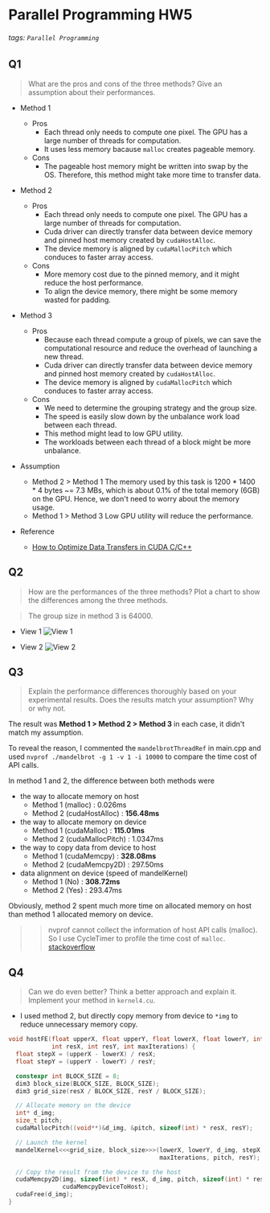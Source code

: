 # Parallel Programming HW5

###### tags: `Parallel Programming`

## Q1

> What are the pros and cons of the three methods? Give an assumption about their performances.

* Method 1
  * Pros
    * Each thread only needs to compute one pixel. The GPU has a large number of threads for computation.
    * It uses less memory bacause `malloc` creates pageable memory.
  * Cons
    * The pageable host memory might be written into swap by the OS. Therefore, this method might take more time to transfer data.

* Method 2
  * Pros
    * Each thread only needs to compute one pixel. The GPU has a large number of threads for computation.
    * Cuda driver can directly transfer data between device memory and pinned host memory created by `cudaHostAlloc`.
    * The device memory is aligned by `cudaMallocPitch` which conduces to faster array access.
  * Cons
    * More memory cost due to the pinned memory, and it might reduce the host performance.
    * To align the device memory, there might be some memory wasted for padding.

* Method 3
  * Pros
    * Because each thread compute a group of pixels, we can save the computational resource and reduce the overhead of launching a new thread.
    * Cuda driver can directly transfer data between device memory and pinned host memory created by `cudaHostAlloc`.
    * The device memory is aligned by `cudaMallocPitch` which conduces to faster array access.
  * Cons
    * We need to determine the grouping strategy and the group size.
    * The speed is easily slow down by the unbalance work load between each thread.
    * This method might lead to low GPU utility.
    * The workloads between each thread of a block might be more unbalance.

* Assumption
  * Method 2 > Method 1
    The memory used by this task is 1200 * 1400 * 4 bytes ~= 7.3 MBs, which is about 0.1% of the total memory (6GB) on the GPU. Hence, we don't need to worry about the memory usage.
  * Method 1 > Method 3
    Low GPU utility will reduce the performance.

* Reference

  * [How to Optimize Data Transfers in CUDA C/C++](https://developer.nvidia.com/blog/how-optimize-data-transfers-cuda-cc/)

## Q2

> How are the performances of the three methods? Plot a chart to show the differences among the three methods.

> The group size in method 3 is 64000.

* View 1
![View 1](https://i.imgur.com/uFCfaSP.png)

<!-- | view 1 | 1       | 2       | 3       |
| :----: | :-----: | :-----: | :-----: |
| 1000   | 7.006   | 8.569   | 9.530   |
| 10000  | 33.437  | 33.826  | 38.536  |
| 100000 | 305.842 | 307.383 | 339.542 | -->

* View 2
![View 2](https://i.imgur.com/XhG5lbc.png)

<!-- | view 1 | 1      | 2      | 3      |
| :----: | :----: | :----: | :----: |
| 1000   | 4.152  | 6.106  | 7.144  |
| 10000  | 7.038  | 9.144  | 10.249 |
| 100000 | 29.744 | 30.353 | 38.305 | -->

## Q3

> Explain the performance differences thoroughly based on your experimental results. Does the results match your assumption? Why or why not.

The result was **Method 1 > Method 2 > Method 3** in each case, it didn't match my assumption.

To reveal the reason, I commented the `mandelbrotThreadRef` in main.cpp and used `nvprof ./mandelbrot -g 1 -v 1 -i 10000` to compare the time cost of API calls.

In method 1 and 2, the difference between both methods were

* the way to allocate memory on host
  * Method 1 (malloc) : 0.026ms
  * Method 2 (cudaHostAlloc) : **156.48ms**
* the way to allocate memory on device
  * Method 1 (cudaMalloc) : **115.01ms**
  * Method 2 (cudaMallocPitch) : 1.0347ms
* the way to copy data from device to host
  * Method 1 (cudaMemcpy) : **328.08ms**
  * Method 2 (cudaMemcpy2D) : 297.50ms
* data alignment on device (speed of mandelKernel)
  * Method 1 (No) : **308.72ms**
  * Method 2 (Yes) : 293.47ms

Obviously, method 2 spent much more time on allocated memory on host than method 1 allocated memory on device.

> > nvprof cannot collect the information of host API calls (malloc). So I use CycleTimer to profile the time cost of `malloc`. [stackoverflow](https://stackoverflow.com/questions/56658676/how-to-get-malloc-to-show-up-in-nvprofs-statistical-profiler)

<!-- ![1](https://i.imgur.com/cr4GnND.png)
![2](https://i.imgur.com/w6B4TiS.png) -->

## Q4

> Can we do even better? Think a better approach and explain it. Implement your method in `kernel4.cu`.

* I used method 2, but directly copy memory from device to `*img` to reduce unnecessary memory copy.

```c++
void hostFE(float upperX, float upperY, float lowerX, float lowerY, int* img,
            int resX, int resY, int maxIterations) {
  float stepX = (upperX - lowerX) / resX;
  float stepY = (upperY - lowerY) / resY;

  constexpr int BLOCK_SIZE = 8;
  dim3 block_size(BLOCK_SIZE, BLOCK_SIZE);
  dim3 grid_size(resX / BLOCK_SIZE, resY / BLOCK_SIZE);

  // Allocate memory on the device
  int* d_img;
  size_t pitch;
  cudaMallocPitch((void**)&d_img, &pitch, sizeof(int) * resX, resY);

  // Launch the kernel
  mandelKernel<<<grid_size, block_size>>>(lowerX, lowerY, d_img, stepX, stepY,
                                          maxIterations, pitch, resY);

  // Copy the result from the device to the host
  cudaMemcpy2D(img, sizeof(int) * resX, d_img, pitch, sizeof(int) * resX, resY,
               cudaMemcpyDeviceToHost);
  cudaFree(d_img);
}
```

